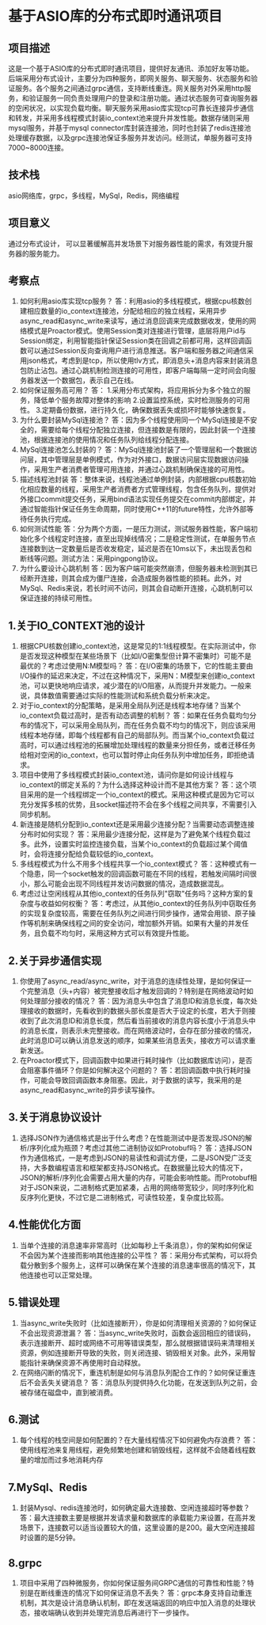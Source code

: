 # 基于ASIO库的分布式即时通讯项目
## 项目描述
这是一个基于ASIO库的分布式即时通讯项目，提供好友通讯、添加好友等功能。后端采用分布式设计，主要分为四种服务，即网关服务、聊天服务、状态服务和验证服务。各个服务之间通过grpc通信，支持断线重连。网关服务对外采用http服务，和验证服务一同负责处理用户的登录和注册功能。通过状态服务可查询服务器的空闲状况，以实现负载均衡。聊天服务采用asio库实现tcp可靠长连接异步通信和转发，并采用多线程模式封装io_context池来提升并发性能。数据存储则采用mysql服务，并基于mysql connector库封装连接池，同时也封装了redis连接池处理缓存数据，以及grpc连接池保证多服务并发访问。经测试，单服务器可支持7000~8000连接。
## 技术栈
asio网络库，grpc，多线程，MySql，Redis，网络编程
## 项目意义
通过分布式设计， 可以显著缓解高并发场景下对服务器性能的需求，有效提升服务器的服务能力。
## 考察点
1. 如何利用asio库实现tcp服务？
答：利用asio的多线程模式，根据cpu核数创建相应数量的io_context连接池，分配给相应的独立线程，采用异步async_read和async_write来读写，通过消息回调来完成数据收发，使用的网络模式是Proactor模式。使用Session类对连接进行管理，底层将用户id与Session绑定，利用智能指针保证Session类在回调之前都可用，这样回调函数可以通过Session反向查询用户进行消息推送。客户端和服务器之间通信采用json格式，考虑到是tcp，所以使用tlv方式，即消息头+消息内容来封装消息包防止沾包。通过心跳机制检测连接的可用性，即客户端每隔一定时间会向服务器发送一个数据包，表示自己在线。
2. 如何保证服务高可用？
答：
1.采用分布式架构，将应用拆分为多个独立的服务，降低单个服务故障对整体的影响
2.设置监控系统，实时检测服务的可用性。
3.定期备份数据，进行持久化，确保数据丢失或损坏时能够快速恢复。
3. 为什么要封装MySql连接池？
答：因为多个线程使用同一个MySql连接是不安全的，需要给每个线程分配独立连接，但连接数是有限的，因此封装一个连接池，根据连接池的使用情况和任务队列给线程分配连接。
4. MySql连接池怎么封装的？
答：MySql连接池封装了一个管理层和一个数据访问层，其中管理层是单例模式，作为对外接口，数据访问层实现数据访问操作，采用生产者消费者管理可用连接，并通过心跳机制确保连接的可用性。
5. 描述线程池封装
答：整体来说，线程池通过单例封装，内部根据cpu核数初始化相应数量的线程，采用生产者消费者方式管理线程，包含任务队列，提供对外接口commit提交任务，采用bind语法实现任务提交在commit内部绑定，并通过智能指针保证任务生命周期，同时使用C++11的future特性，允许外部等待任务执行完成。
6. 如何测试性能
答：分为两个方面，一是压力测试，测试服务器性能，客户端初始化多个线程定时连接，直至出现掉线情况；二是稳定性测试，在单服务节点连接数到达一定数量后是否收发稳定，延迟是否在10ms以下，未出现丢包和断线等问题。测试方法：采用pingpong协议。
7. 为什么要设计心跳机制
答：因为客户端可能突然崩溃，但服务器未检测到其已经断开连接，则其会成为僵尸连接，会造成服务器性能的损耗。此外，对MySql、Redis来说，若长时间不访问，则其会自动断开连接，心跳机制可以保证连接的持续可用性。

## 1.关于IO_CONTEXT池的设计
1. 根据CPU核数创建io_context池，这是常见的1:1线程模型。在实际测试中，你是否发现这种模型在某些场景下（比如I/O密集型但计算不密集时）可能不是最优的？考虑过使用N:M模型吗？
答：在I/O密集的场景下，它的性能主要由I/O操作的延迟来决定，不过在这种情况下，采用N：M模型来创建io_context池，可以更快地响应请求，减少潜在的I/O阻塞，从而提升并发能力。一般来说，具体数值需要通过实际的性能测试和系统负载分析来决定。
2. 对于io_context的分配策略，是采用全局队列还是线程本地存储？当某个io_context负载过高时，是否有动态调整的机制？
答：如果在任务负载均匀分布的情况下，可以采用全局队列，而在任务负载不均匀的情况下，则应该采用线程本地存储，即每个线程都有自己的局部队列。而当某个io_context负载过高时，可以通过线程池的拓展增加处理线程的数量来分担任务，或者迁移任务给相对空闲的io_context，也可以暂时停止向任务队列中增加任务，即拒绝请求。
3. 项目中使用了多线程模式封装io_context池，请问你是如何设计线程与io_context的绑定关系的？为什么选择这种设计而不是其他方案？
答：这个项目采用的是一个线程绑定一个io_context的模式。采用这种模式是因为它可以充分发挥多核的优势，且socket描述符不会在多个线程之间共享，不需要引入同步机制。
4. 新连接是随机分配到io_context还是采用最少连接分配？当需要动态调整连接分布时如何实现？
答：采用最少连接分配，这样是为了避免某个线程负载过多。此外，设置实时监控连接负载，当某个io_context的负载超过某个阈值时，会将连接分配给负载较低的io_context。
5. 多线程模式为什么不用多个线程共享一个io_context模式？
答：这种模式有一个隐患，同一个socket触发的回调函数可能在不同的线程，若触发间隔时间很小，那么可能会出现不同线程并发访问数据的情况，造成数据混乱。
6. 考虑过让空闲线程从其他io_context的任务队列"窃取"任务吗？这种方案的复杂度与收益如何权衡？
答：考虑过，从其他io_context的任务队列中窃取任务的实现复杂度较高，需要在任务队列之间进行同步操作，通常会用锁、原子操作等机制来确保线程之间的安全访问，增加额外开销。如果有大量的并发任务，且负载不均匀时，采用这种方式可以有效提升性能。

## 2.关于异步通信实现
1. 你使用了async_read/async_write，对于消息的连续性处理，是如何保证一个完整消息（头+内容）被完整接收后才触发回调的？特别是在网络波动时如何处理部分接收的情况？
答：因为消息头中包含了消息ID和消息长度，每次处理接收的数据时，先看收到的数据头部长度是否大于设定的长度，若大于则接收到了此次消息ID和消息长度，然后看当前接收的消息内容长度小于消息头中的消息长度，则表示未完整接收。而在网络波动时，会存在部分接收的情况，此时消息ID可以确认消息发送的顺序，如果某些消息丢失，接收方可以请求重新发送。
2. 在Proactor模式下，回调函数中如果进行耗时操作（比如数据库访问），是否会阻塞事件循环？你是如何解决这个问题的？
答：若回调函数中执行耗时操作，可能会导致回调函数本身阻塞。因此，对于数据的读写，我采用的是async_read和async_write的异步读写操作。

## 3.关于消息协议设计
1. 选择JSON作为通信格式是出于什么考虑？在性能测试中是否发现JSON的解析/序列化成为瓶颈？考虑过其他二进制协议如Protobuf吗？
答：选择JSON作为通信格式，一是考虑到JSON的易读性和调试方便，二是JSON受广泛支持，大多数编程语言和框架都支持JSON格式。在数据量比较大的情况下，JSON的解析/序列化会需要占用大量的内存，可能会影响性能。而Protobuf相对于JSON来说，二进制格式更加紧凑，占用的网络带宽较少，同时序列化和反序列化更快，不过它是二进制格式，可读性较差，复杂度比较高。

## 4.性能优化方面
1. 当单个连接的消息速率非常高时（比如每秒上千条消息），你的架构如何保证不会因为某个连接而影响其他连接的公平性？
答：采用分布式架构，可以将负载分散到多个服务上，这样可以确保在某个连接的消息速率很高的情况下，其他连接也可以正常处理。

## 5.错误处理
1. 当async_write失败时（比如连接断开），你是如何清理相关资源的？如何保证不会出现资源泄漏？
答：当async_write失败时，函数会返回相应的错误码，表示连接断开、超时或网络不可用等错误类型，那么就根据错误码来清理相关资源，例如连接断开导致的失败，则关闭连接、销毁相关对象。此外，采用智能指针来确保资源不再使用时自动释放。
2. 在网络闪断的情况下，重连机制是如何与消息队列配合工作的？如何保证重连后不会丢失关键消息？
答：消息队列提供持久化功能，在发送到队列之前，会被存储在磁盘中，直到被消费。

## 6.测试
1. 每个线程的栈空间是如何配置的？在大量线程情况下如何避免内存浪费？
答：使用线程池来复用线程，避免频繁地创建和销毁线程，这样就不会随着线程数量的增加而过多地消耗内存

## 7.MySql、Redis
1. 封装Mysql、redis连接池时，如何确定最大连接数、空闲连接超时等参数？
答：最大连接数主要是根据并发请求量和数据库的承载能力来设置，在高并发场景下，连接数可以适当设置较大的值，这里设置的是200。最大空闲连接超时设置的是5分钟。

## 8.grpc
1. 项目中采用了四种微服务，你如何保证服务间GRPC通信的可靠性和性能？特别是在断线重连的情况下如何保证消息不丢失？
答：grpc本身支持自动重连机制，其次是设计消息确认机制，即在发送端返回的响应中加入消息的处理状态，接收端确认收到并处理完消息后再进行下一步操作。